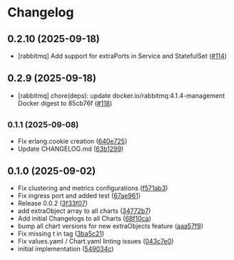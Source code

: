 # Changelog

## 0.2.10 (2025-09-18)

* [rabbitmq] Add support for extraPorts in Service and StatefulSet ([#114](https://github.com/CloudPirates-io/helm-charts/pull/114))

## 0.2.9 (2025-09-18)

* [rabbitmq] chore(deps): update docker.io/rabbitmq:4.1.4-management Docker digest to 85cb76f ([#118](https://github.com/CloudPirates-io/helm-charts/pull/118))

## <small>0.1.1 (2025-09-08)</small>

* Fix erlang.cookie creation ([640e725](https://github.com/younessof2m/helm-charts/commit/640e725))
* Update CHANGELOG.md ([63b1299](https://github.com/younessof2m/helm-charts/commit/63b1299))

## 0.1.0 (2025-09-02)

* Fix clustering and metrics configurations ([f571ab3](https://github.com/younessof2m/helm-charts/commit/f571ab3))
* Fix ingress port and added test ([67ae961](https://github.com/younessof2m/helm-charts/commit/67ae961))
* Release 0.0.2 ([3f33f07](https://github.com/younessof2m/helm-charts/commit/3f33f07))
* add extraObject array to all charts ([34772b7](https://github.com/younessof2m/helm-charts/commit/34772b7))
* Add initial Changelogs to all Charts ([68f10ca](https://github.com/younessof2m/helm-charts/commit/68f10ca))
* bump all chart versions for new extraObjects feature ([aaa57f9](https://github.com/younessof2m/helm-charts/commit/aaa57f9))
* Fix missing t in tag ([3ba5c21](https://github.com/younessof2m/helm-charts/commit/3ba5c21))
* Fix values.yaml / Chart.yaml linting issues ([043c7e0](https://github.com/younessof2m/helm-charts/commit/043c7e0))
* initial implementation ([549034c](https://github.com/younessof2m/helm-charts/commit/549034c))
